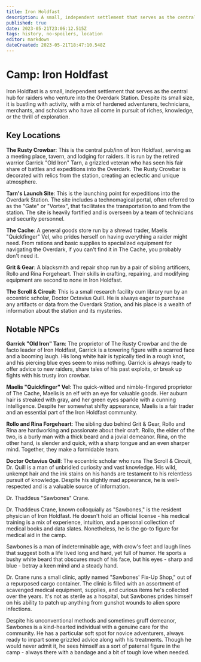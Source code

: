 ```yaml
---
title: Iron Holdfast
description: A small, independent settlement that serves as the central hub for raiders who venture into the Overdark Station.
published: true
date: 2023-05-21T23:06:12.515Z
tags: history, no-spoilers, location
editor: markdown
dateCreated: 2023-05-21T18:47:10.548Z
---
```


# Camp: Iron Holdfast

Iron Holdfast is a small, independent settlement that serves as the central hub for raiders who venture into the Overdark Station. Despite its small size, it is bustling with activity, with a mix of hardened adventurers, technicians, merchants, and scholars who have all come in pursuit of riches, knowledge, or the thrill of exploration.

## Key Locations

**The Rusty Crowbar**: This is the central pub/inn of Iron Holdfast, serving as a meeting place, tavern, and lodging for raiders. It is run by the retired warrior Garrick "Old Iron" Tarn, a grizzled veteran who has seen his fair share of battles and expeditions into the Overdark. The Rusty Crowbar is decorated with relics from the station, creating an eclectic and unique atmosphere.

**Tarn's Launch Site**: This is the launching point for expeditions into the Overdark Station. The site includes a technomagical portal, often referred to as the "Gate" or "Vortex", that facilitates the transportation to and from the station. The site is heavily fortified and is overseen by a team of technicians and security personnel.

**The Cache**: A general goods store run by a shrewd trader, Maelis "Quickfinger" Vel, who prides herself on having everything a raider might need. From rations and basic supplies to specialized equipment for navigating the Overdark, if you can't find it in The Cache, you probably don't need it.

**Grit & Gear**: A blacksmith and repair shop run by a pair of sibling artificers, Rollo and Rina Forgeheart. Their skills in crafting, repairing, and modifying equipment are second to none in Iron Holdfast.

**The Scroll & Circuit**: This is a small research facility cum library run by an eccentric scholar, Doctor Octavius Quill. He is always eager to purchase any artifacts or data from the Overdark Station, and his place is a wealth of information about the station and its mysteries.

## Notable NPCs

**Garrick "Old Iron" Tarn**: The proprietor of The Rusty Crowbar and the de facto leader of Iron Holdfast, Garrick is a towering figure with a scarred face and a booming laugh. His long white hair is typically tied in a rough knot, and his piercing blue eyes seem to miss nothing. Garrick is always ready to offer advice to new raiders, share tales of his past exploits, or break up fights with his trusty iron crowbar.

**Maelis "Quickfinger" Vel**: The quick-witted and nimble-fingered proprietor of The Cache, Maelis is an elf with an eye for valuable goods. Her auburn hair is streaked with gray, and her green eyes sparkle with a cunning intelligence. Despite her somewhat shifty appearance, Maelis is a fair trader and an essential part of the Iron Holdfast community.

**Rollo and Rina Forgeheart**: The sibling duo behind Grit & Gear, Rollo and Rina are hardworking and passionate about their craft. Rollo, the elder of the two, is a burly man with a thick beard and a jovial demeanor. Rina, on the other hand, is slender and quick, with a sharp tongue and an even sharper mind. Together, they make a formidable team.

**Doctor Octavius Quill**: The eccentric scholar who runs The Scroll & Circuit, Dr. Quill is a man of unbridled curiosity and vast knowledge. His wild, unkempt hair and the ink stains on his hands are testament to his relentless pursuit of knowledge. Despite his slightly mad appearance, he is well-respected and is a valuable source of information.




Dr. Thaddeus "Sawbones" Crane.

Dr. Thaddeus Crane, known colloquially as "Sawbones," is the resident physician of Iron Holdfast. He doesn't hold an official license - his medical training is a mix of experience, intuition, and a personal collection of medical books and data slates. Nonetheless, he is the go-to figure for medical aid in the camp.

Sawbones is a man of indeterminable age, with crow's feet and laugh lines that suggest both a life lived long and hard, yet full of humor. He sports a bushy white beard that obscures much of his face, but his eyes - sharp and blue - betray a keen mind and a steady hand.

Dr. Crane runs a small clinic, aptly named "Sawbones' Fix-Up Shop," out of a repurposed cargo container. The clinic is filled with an assortment of scavenged medical equipment, supplies, and curious items he's collected over the years. It's not as sterile as a hospital, but Sawbones prides himself on his ability to patch up anything from gunshot wounds to alien spore infections.

Despite his unconventional methods and sometimes gruff demeanor, Sawbones is a kind-hearted individual with a genuine care for the community. He has a particular soft spot for novice adventurers, always ready to impart some grizzled advice along with his treatments. Though he would never admit it, he sees himself as a sort of paternal figure in the camp - always there with a bandage and a bit of tough love when needed.